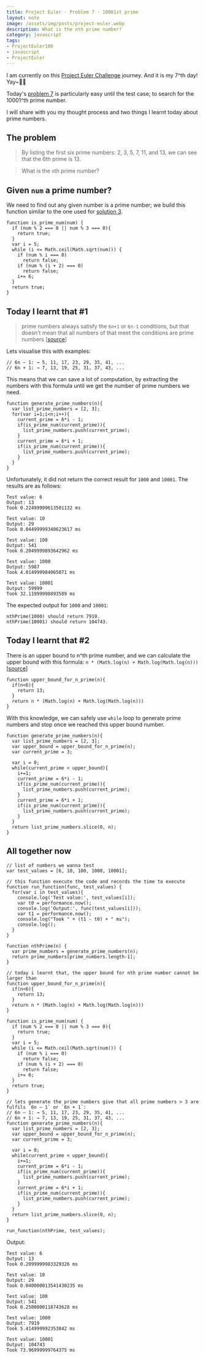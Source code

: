 ```yaml
---
title: Project Euler - Problem 7 - 10001st prime
layout: note
image: /assets/img/posts/project-euler.webp
description: What is the nth prime number?
category: javascript
tags:
- ProjectEuler100
- javascript
- ProjectEuler
---
```


I am currently on this [Project Euler Challenge](https://projecteuler.net/) journey. And it is my 7^th day! Yay~💪🏻

Today's [problem 7](https://projecteuler.net/problem=7) is particularly easy until the test case; to search for the 10001^th prime number.

I will share with you my thought process and two things I learnt today about prime numbers.

## The problem
> By listing the first six prime numbers: 2, 3, 5, 7, 11, and 13, we can see that the 6th prime is 13.

> What is the `n`th prime number?

## Given `num` a prime number?

We need to find out any given number is a prime number; we build this function similar to the one used for [solution 3](https://jinglescode.github.io/javascript/2020/01/06/project-euler-problem-3/).
```
function is_prime_num(num) {
  if (num % 2 === 0 || num % 3 === 0){
    return true;
  }
  var i = 5;
  while (i <= Math.ceil(Math.sqrt(num))) {
    if (num % i === 0)
      return false;
    if (num % (i + 2) === 0)
      return false;
    i+= 6;
  }
  return true;
}
```

## Today I learnt that #1
> prime numbers always satisfy the `6n+1` or `6n-1` conditions, but that doesn't mean that all numbers of that meet the conditions are prime numbers [[source](https://www.quora.com/Why-do-prime-numbers-always-satisfy-the-6n+1-and-6n-1-conditions-Is-there-mathematical-logic-behind-it)]

Lets visualise this with examples:
```
// 6n – 1: → 5, 11, 17, 23, 29, 35, 41, ...
// 6n + 1: → 7, 13, 19, 25, 31, 37, 43, ...
```

This means that we can save a lot of computation, by extracting the numbers with this formula until we get the number of prime numbers we need.
```
function generate_prime_numbers(n){
  var list_prime_numbers = [2, 3];
  for(var i=1;i<n;i++){
    current_prime = 6*i - 1;
    if(is_prime_num(current_prime)){
      list_prime_numbers.push(current_prime);
    }
    current_prime = 6*i + 1;
    if(is_prime_num(current_prime)){
      list_prime_numbers.push(current_prime);
    }
  }
}
```

Unfortunately, it did not return the correct result for `1000` and `10001`. The results are as follows:
```
Test value: 6
Output: 13
Took 0.22499999613501132 ms

Test value: 10
Output: 29
Took 0.04499999340623617 ms

Test value: 100
Output: 541
Took 0.2049999893642962 ms

Test value: 1000
Output: 5987
Took 4.014999984065071 ms

Test value: 10001
Output: 59999
Took 32.11999998893589 ms
```

The expected output for `1000` and `10001`:
```
nthPrime(1000) should return 7919.
nthPrime(10001) should return 104743.
```

## Today I learnt that #2

There is an upper bound to n^th prime number, and we can calculate the upper bound with this formula: `n * (Math.log(n) + Math.log(Math.log(n)))` [[source](https://math.stackexchange.com/questions/1270814/bounds-for-n-th-prime)]
```
function upper_bound_for_n_prime(n){
  if(n<6){
    return 13;
  }
  return n * (Math.log(n) + Math.log(Math.log(n)))
}
```
With this knowledge, we can safely use `while` loop to generate prime numbers and stop once we reached this upper bound number.
```
function generate_prime_numbers(n){
  var list_prime_numbers = [2, 3];
  var upper_bound = upper_bound_for_n_prime(n);
  var current_prime = 3;

  var i = 0;
  while(current_prime < upper_bound){
    i+=1;
    current_prime = 6*i - 1;
    if(is_prime_num(current_prime)){
      list_prime_numbers.push(current_prime);
    }
    current_prime = 6*i + 1;
    if(is_prime_num(current_prime)){
      list_prime_numbers.push(current_prime);
    }
  }
  return list_prime_numbers.slice(0, n);
}
```

## All together now
```
// list of numbers we wanna test
var test_values = [6, 10, 100, 1000, 10001];

// this function execute the code and records the time to execute
function run_function(func, test_values) {
  for(var i in test_values){
    console.log('Test value:', test_values[i]);
    var t0 = performance.now();
    console.log('Output:', func(test_values[i]));
    var t1 = performance.now();
    console.log("Took " + (t1 - t0) + " ms");
    console.log();
  }
}

function nthPrime(n) {
  var prime_numbers = generate_prime_numbers(n);
  return prime_numbers[prime_numbers.length-1];
}

// today i learnt that, the upper bound for nth prime number cannot be larger than
function upper_bound_for_n_prime(n){
  if(n<6){
    return 13;
  }
  return n * (Math.log(n) + Math.log(Math.log(n)))
}

function is_prime_num(num) {
  if (num % 2 === 0 || num % 3 === 0){
    return true;
  }
  var i = 5;
  while (i <= Math.ceil(Math.sqrt(num))) {
    if (num % i === 0)
      return false;
    if (num % (i + 2) === 0)
      return false;
    i+= 6;
  }
  return true;
}

// lets generate the prime numbers give that all prime numbers > 3 are fulfils `6n – 1` or `6n + 1`:
// 6n – 1: → 5, 11, 17, 23, 29, 35, 41, ...
// 6n + 1: → 7, 13, 19, 25, 31, 37, 43, ...
function generate_prime_numbers(n){
  var list_prime_numbers = [2, 3];
  var upper_bound = upper_bound_for_n_prime(n);
  var current_prime = 3;

  var i = 0;
  while(current_prime < upper_bound){
    i+=1;
    current_prime = 6*i - 1;
    if(is_prime_num(current_prime)){
      list_prime_numbers.push(current_prime);
    }
    current_prime = 6*i + 1;
    if(is_prime_num(current_prime)){
      list_prime_numbers.push(current_prime);
    }
  }
  return list_prime_numbers.slice(0, n);
}

run_function(nthPrime, test_values);

```

Output:
```
Test value: 6
Output: 13
Took 0.2099999983329326 ms

Test value: 10
Output: 29
Took 0.040000013541430235 ms

Test value: 100
Output: 541
Took 0.2500000118743628 ms

Test value: 1000
Output: 7919
Took 5.414999992353842 ms

Test value: 10001
Output: 104743
Took 73.96999999764375 ms
```
